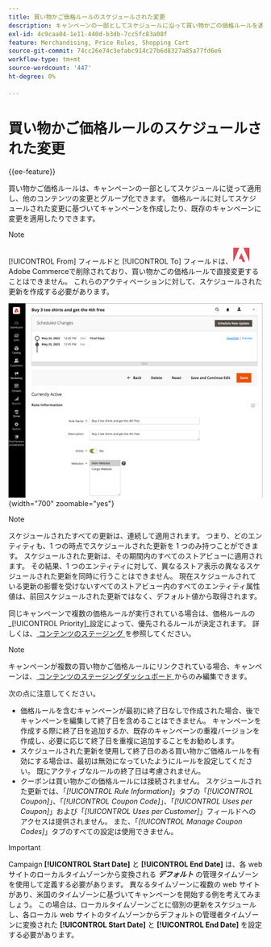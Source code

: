 ```yaml
---
title: 買い物かご価格ルールのスケジュールされた変更
description: キャンペーンの一部としてスケジュールに沿って買い物かごの価格ルールを適用し、他のコンテンツの変更とグループ化する方法を説明します。
exl-id: 4c9caa04-1e11-440d-b3db-7cc5fc83a08f
feature: Merchandising, Price Rules, Shopping Cart
source-git-commit: 74cc26e74c3efabc914c27b6d8327a85a77fd6e6
workflow-type: tm+mt
source-wordcount: '447'
ht-degree: 0%

---
```


# 買い物かご価格ルールのスケジュールされた変更

{{ee-feature}}

買い物かご価格ルールは、キャンペーンの一部としてスケジュールに従って適用し、他のコンテンツの変更とグループ化できます。 価格ルールに対してスケジュールされた変更に基づいてキャンペーンを作成したり、既存のキャンペーンに変更を適用したりできます。

>[!NOTE]
>
>[!UICONTROL From] フィールドと [!UICONTROL To] フィールドは、![Adobe Commerce](../assets/adobe-logo.svg) Adobe Commerceで削除されており、買い物かごの価格ルールで直接変更することはできません。 これらのアクティベーションに対して、スケジュールされた更新を作成する必要があります。

![ 買い物かご価格ルール – 予定された変更 ](./assets/content-staging-price-rules-cart-scheduled-changes.png){width="700" zoomable="yes"}

>[!NOTE]
>
>スケジュールされたすべての更新は、連続して適用されます。 つまり、どのエンティティも、1 つの時点でスケジュールされた更新を 1 つのみ持つことができます。 スケジュールされた更新は、その期間内のすべてのストアビューに適用されます。 その結果、1 つのエンティティに対して、異なるストア表示の異なるスケジュールされた更新を同時に行うことはできません。 現在スケジュールされている更新の影響を受けないすべてのストアビュー内のすべてのエンティティ属性値は、前回スケジュールされた更新ではなく、デフォルト値から取得されます。

同じキャンペーンで複数の価格ルールが実行されている場合は、価格ルールの _[!UICONTROL Priority]_設定によって、優先されるルールが決定されます。 詳しくは、[ コンテンツのステージング ](../content-design/content-staging.md) を参照してください。

>[!NOTE]
>
>キャンペーンが複数の買い物かご価格ルールにリンクされている場合、キャンペーンは、[ コンテンツのステージングダッシュボード ](../content-design/content-staging-dashboard.md) からのみ編集できます。

次の点に注意してください。

- 価格ルールを含むキャンペーンが最初に終了日なしで作成された場合、後でキャンペーンを編集して終了日を含めることはできません。 キャンペーンを作成する際に終了日を追加するか、既存のキャンペーンの重複バージョンを作成し、必要に応じて終了日を重複に追加することをお勧めします。
- スケジュールされた更新を使用して終了日のある買い物かご価格ルールを有効にする場合は、最初は無効になっていたようにルールを設定してください。 既にアクティブなルールの終了日は考慮されません。
- クーポンは買い物かごの価格ルールには接続されません。 スケジュールされた更新では、「_[!UICONTROL Rule Information]_」タブの「_[!UICONTROL Coupon]_」、「_[!UICONTROL Coupon Code]_」、「_[!UICONTROL Uses per Coupon]_」および「_[!UICONTROL Uses per Customer]_」フィールドへのアクセスは提供されません。 また、「_[!UICONTROL Manage Coupon Codes]_」タブのすべての設定は使用できません。

>[!IMPORTANT]
>
>Campaign **[!UICONTROL Start Date]** と **[!UICONTROL End Date]** は、各 web サイトのローカルタイムゾーンから変換される **_デフォルト_** の管理タイムゾーンを使用して定義する必要があります。 異なるタイムゾーンに複数の web サイトがあり、米国のタイムゾーンに基づいてキャンペーンを開始する例を考えてみましょう。 この場合は、ローカルタイムゾーンごとに個別の更新をスケジュールし、各ローカル web サイトのタイムゾーンからデフォルトの管理者タイムゾーンに変換された **[!UICONTROL Start Date]** と **[!UICONTROL End Date]** を設定する必要があります。

